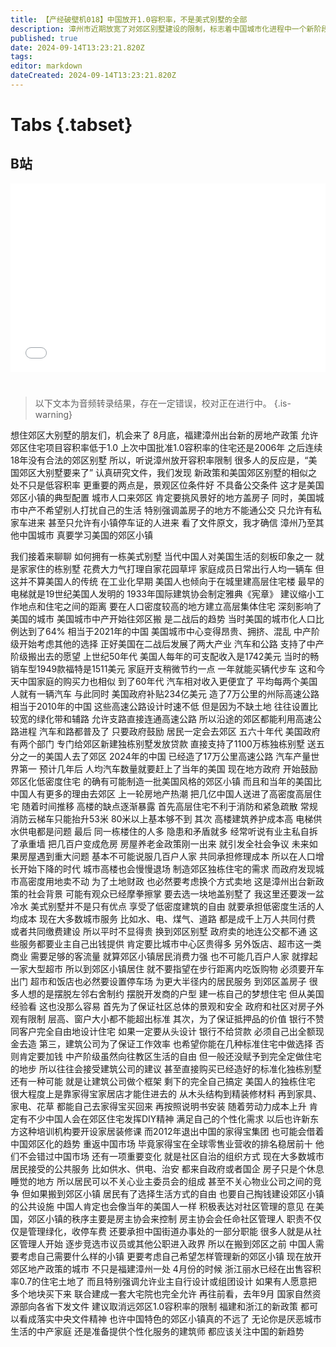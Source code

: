 ```yaml
---
title: 【产经破壁机018】中国放开1.0容积率，不是美式别墅的全部
description: 漳州市近期放宽了对郊区别墅建设的限制，标志着中国城市化进程中一个新阶段——可能会在一定程度上学习美国郊区化。
published: true
date: 2024-09-14T13:23:21.820Z
tags: 
editor: markdown
dateCreated: 2024-09-14T13:23:21.820Z
---
```


# Tabs {.tabset}

## B站

<div style="position: relative; padding: 30% 45%;">
<iframe style="position: absolute; width: 100%; height: 100%; left: 0; top: 0;" src="//player.bilibili.com/player.html?&bvid=BV号&page=1&as_wide=1&high_quality=1&danmaku=1&autoplay=0" scrolling="no" border="0" frameborder="no" framespacing="0" allowfullscreen="true"></iframe>
</div>


#

> 以下文本为音频转录结果，存在一定错误，校对正在进行中。
{.is-warning}

想住郊区大别墅的朋友们，机会来了
8月底，福建漳州出台新的房地产政策
允许郊区住宅项目容积率低于1.0
上次中国批准1.0容积率的住宅还是2006年
之后连续18年没有合法的郊区别墅
所以，听说漳州放开容积率限制
很多人的反应是，“美国郊区大别墅要来了”
认真研究文件，我们发现
新政策和美国郊区别墅的相似之处不只是低容积率
更重要的两点是，景观区位条件好
不具备公交条件
这才是美国郊区小镇的典型配置
城市人口来郊区
肯定要挑风景好的地方盖房子
同时，美国城市中产不希望别人打扰自己的生活
特别强调盖房子的地方不能通公交
只允许有私家车进来
甚至只允许有小镇停车证的人进来
看了文件原文，我才确信
漳州乃至其他中国城市
真要学习美国的郊区小镇

我们接着来聊聊
如何拥有一栋美式别墅
当代中国人对美国生活的刻板印象之一
就是家家住的栋别墅
花费大力气打理自家花园草坪
家庭成员日常出行人均一辆车
但这并不算美国人的传统
在工业化早期
美国人也倾向于在城里建高层住宅楼
最早的电梯就是19世纪美国人发明的
1933年国际建筑协会制定雅典《宪章》
建议缩小工作地点和住宅之间的距离
要在人口密度较高的地方建立高层集体住宅
深刻影响了美国的城市
美国城市中产开始往郊区搬
是二战后的趋势
当时美国的城市化人口比例达到了64%
相当于2021年的中国
美国城市中心变得昂贵、拥挤、混乱
中产阶级开始考虑其他的选择
正好美国在二战后发展了两大产业
汽车和公路
支持了中产阶级搬出去的愿望
上世纪50年代
美国人每年的可支配收入是1742美元
当时的畅销车型1949款福特是1511美元
家庭开支稍微节约一点
一年就能买辆代步车
这和今天中国家庭的购买力也相似
到了60年代
汽车相对收入更便宜了
平均每两个美国人就有一辆汽车
与此同时
美国政府补贴234亿美元
造了7万公里的州际高速公路
相当于2010年的中国
这些高速公路设计时速不低
但是因为不缺土地
往往设置比较宽的绿化带和辅路
允许支路直接连通高速公路
所以沿途的郊区都能利用高速公路进程
汽车和路都普及了
只要政府鼓励
居民一定会去郊区
五六十年代
美国政府有两个部门
专门给郊区新建独栋别墅发放贷款
直接支持了1100万栋独栋别墅
送五分之一的美国人去了郊区
2024年的中国
已经造了17万公里高速公路
汽车产量世界第一
预计几年后
人均汽车数量就要赶上了当年的美国
现在地方政府
开始鼓励郊区化低密度住宅
的确有可能制造一批美国风格的郊区小镇
而且和当年的美国比
中国人有更多的理由去郊区
上一轮房地产热潮
把几亿中国人送进了高密度高层住宅
随着时间推移
高楼的缺点逐渐暴露
首先高层住宅不利于消防和紧急疏散
常规消防云梯车只能抬升53米
80米以上基本够不到
其次
高楼建筑养护成本高
电梯供水供电都是问题
最后
同一栋楼住的人多
隐患和矛盾就多
经常听说有业主私自拆了承重墙
把几百户变成危房
房屋养老金政策刚一出来
就引发全社会争议
未来如果房屋遇到重大问题
基本不可能说服几百户人家
共同承担修理成本
所以在人口增长开始下降的时代
城市高楼也会慢慢退场
制造郊区独栋住宅的需求
而政府发现城市高密度用地卖不动
为了土地财政
也必然要考虑换个方式卖地
这是漳州出台新政策的社会背景
可能有观众已经摩拳擦掌
要去选一块地盖别墅了
我这里还要泼一盆冷水
美式别墅并不是只有优点
享受了低密度建筑的自由
就要承担低密度生活的人均成本
现在大多数城市服务
比如水、电、煤气、道路
都是成千上万人共同付费
或者共同缴费建设
所以平时不显得贵
换到郊区别墅
政府卖的地连公交都不通
这些服务都要业主自己出钱提供
肯定要比城市中心区贵得多
另外饭店、超市这一类商业
需要足够的客流量
就算郊区小镇居民消费力强
也不可能几百户人家
就撑起一家大型超市
所以到郊区小镇居住
就不要指望在步行距离内吃饭购物
必须要开车出门
超市和饭店也必然要设置停车场
为更大半径内的居民服务
到郊区盖房子
很多人想的是摆脱左邻右舍制约
摆脱开发商的户型
建一栋自己的梦想住宅
但从美国经验看
这也没那么容易
首先为了保证社区总体的景观和安全
政府和社区对房子外观有限制
层高、窗户大小都不能超出标准
其次，为了保证抵押品的价值
银行不赞同客户完全自由地设计住宅
如果一定要从头设计
银行不给贷款
必须自己出全额现金去造
第三，建筑公司为了保证工作效率
也希望你能在几种标准住宅中做选择
否则肯定要加钱
中产阶级虽然向往教区生活的自由
但一般还没赋予到完全定做住宅的地步
所以往往会接受建筑公司的建议
甚至直接购买已经造好的标准化独栋别墅
还有一种可能
就是让建筑公司做个框架
剩下的完全自己搞定
美国人的独栋住宅
很大程度上是靠家得宝家居店才能住进去的
从木头结构到精装修材料
再到家具、家电、花草
都能自己去家得宝买回来
再按照说明书安装
随着劳动力成本上升
肯定有不少中国人会在郊区住宅发挥DIY精神
满足自己的个性化需求
以后也许新东方这种培训机构要开设家居装修课
而2012年退出中国的家得宝集团
也可能会借着中国郊区化的趋势
重返中国市场
毕竟家得宝在全球零售业营收的排名稳居前十
他们不会错过中国市场
还有一项重要变化
就是社区自治的组织方式
现在大多数城市居民接受的公共服务
比如供水、供电、治安
都来自政府或者国企
房子只是个休息睡觉的地方
所以居民可以不关心业主委员会的组成
甚至不关心物业公司之间的竞争
但如果搬到郊区小镇
居民有了选择生活方式的自由
也要自己掏钱建设郊区小镇的公共设施
中国人肯定也会像当年的美国人一样
积极表达对社区管理的意见
在美国，郊区小镇的秩序主要是房主协会来控制
房主协会会任命社区管理人
职责不仅仅是管理绿化，收停车费
还要承担中国街道办事处的一部分职能
很多人就是从社区管理人开始
逐步竞选市议员或其他公职进入政界
所以在搬到郊区之前
中国人需要考虑自己需要什么样的小镇
更要考虑自己希望怎样管理新的郊区小镇
现在放开郊区地产政策的城市
不只是福建漳州一处
4月份的时候
浙江丽水已经在出售容积率0.7的住宅土地了
而且特别强调允许业主自行设计或组团设计
如果有人愿意把多个地块买下来
联合建成一套大宅院也完全允许
再往前看，去年9月
国家自然资源部向各省下发文件
建议取消远郊区1.0容积率的限制
福建和浙江的新政策
都可以看成落实中央文件精神
也许中国特色的郊区小镇真的不远了
无论你是厌恶城市生活的中产家庭
还是准备提供个性化服务的建筑师
都应该关注中国的新趋势
